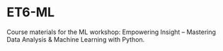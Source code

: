 # ET6-ML
Course materials for the ML workshop: Empowering Insight – Mastering Data Analysis &amp; Machine Learning with Python.
